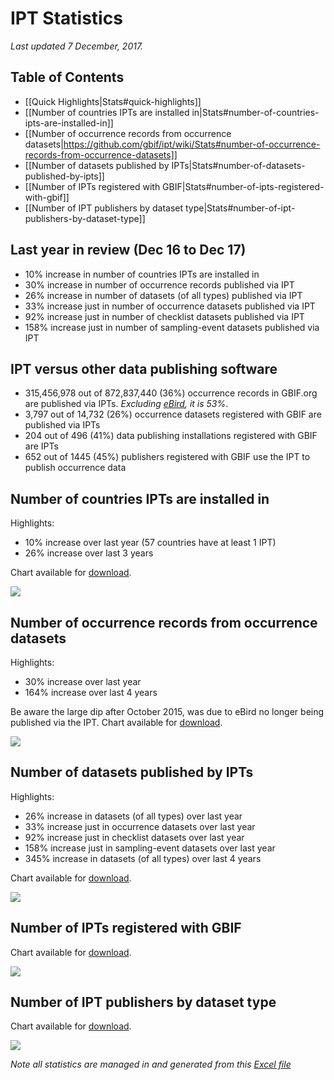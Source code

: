 # IPT Statistics 
_Last updated 7 December, 2017._

## Table of Contents
+ [[Quick Highlights|Stats#quick-highlights]]
+ [[Number of countries IPTs are installed in|Stats#number-of-countries-ipts-are-installed-in]]
+ [[Number of occurrence records from occurrence datasets|https://github.com/gbif/ipt/wiki/Stats#number-of-occurrence-records-from-occurrence-datasets]]
+ [[Number of datasets published by IPTs|Stats#number-of-datasets-published-by-ipts]]
+ [[Number of IPTs registered with GBIF|Stats#number-of-ipts-registered-with-gbif]]
+ [[Number of IPT publishers by dataset type|Stats#number-of-ipt-publishers-by-dataset-type]]


## Last year in review (Dec 16 to Dec 17)
* 10% increase in number of countries IPTs are installed in
* 30% increase in number of occurrence records published via IPT
* 26% increase in number of datasets (of all types) published via IPT
* 33% increase just in number of occurrence datasets published via IPT
* 92% increase just in number of checklist datasets published via IPT
* 158% increase just in number of sampling-event datasets published via IPT

## IPT versus other data publishing software
* 315,456,978 out of 872,837,440 (36%) occurrence records in GBIF.org are published via IPTs. _Excluding [eBird](https://www.gbif.org/dataset/4fa7b334-ce0d-4e88-aaae-2e0c138d049e), it is 53%_.
* 3,797 out of 14,732 (26%) occurrence datasets registered with GBIF are published via IPTs
* 204 out of 496 (41%) data publishing installations registered with GBIF are IPTs
* 652 out of 1445 (45%) publishers registered with GBIF use the IPT to publish occurrence data

## Number of countries IPTs are installed in
Highlights: 
* 10% increase over last year (57 countries have at least 1 IPT)
* 26% increase over last 3 years

Chart available for [download](https://raw.githubusercontent.com/wiki/gbif/ipt/gbif-ipt-docs/stats/dec17/Countries.png).

<img src='https://github.com/gbif/ipt/wiki/gbif-ipt-docs/stats/dec17/Countries.png' />


## Number of occurrence records from occurrence datasets
Highlights: 
* 30% increase over last year
* 164% increase over last 4 years

Be aware the large dip after October 2015, was due to eBird no longer being published via the IPT. Chart available for [download](https://raw.githubusercontent.com/wiki/gbif/ipt/gbif-ipt-docs/stats/dec17/Occurrences.png).

<img src='https://github.com/gbif/ipt/wiki/gbif-ipt-docs/stats/dec17/Occurrences.png' />

## Number of datasets published by IPTs
Highlights: 
* 26% increase in datasets (of all types) over last year
* 33% increase just in occurrence datasets over last year
* 92% increase just in checklist datasets over last year
* 158% increase just in sampling-event datasets over last year
* 345% increase in datasets  (of all types) over last 4 years

Chart available for [download](https://raw.githubusercontent.com/wiki/gbif/ipt/gbif-ipt-docs/stats/dec17/Datasets.png).

<img src='https://github.com/gbif/ipt/wiki/gbif-ipt-docs/stats/dec17/Datasets.png' />

## Number of IPTs registered with GBIF

Chart available for [download](https://raw.githubusercontent.com/wiki/gbif/ipt/gbif-ipt-docs/stats/dec17/Installations.png).

<img src='https://github.com/gbif/ipt/wiki/gbif-ipt-docs/stats/dec17/Installations.png' />

## Number of IPT publishers by dataset type

Chart available for [download](https://raw.githubusercontent.com/wiki/gbif/ipt/gbif-ipt-docs/stats/dec17/Publishers.png).

<img src='https://github.com/gbif/ipt/wiki/gbif-ipt-docs/stats/dec17/Publishers.png' />

_Note all statistics are managed in and generated from this [Excel file](https://github.com/gbif/ipt/wiki/gbif-ipt-docs/stats/IPT-Stats.xlsx)_
